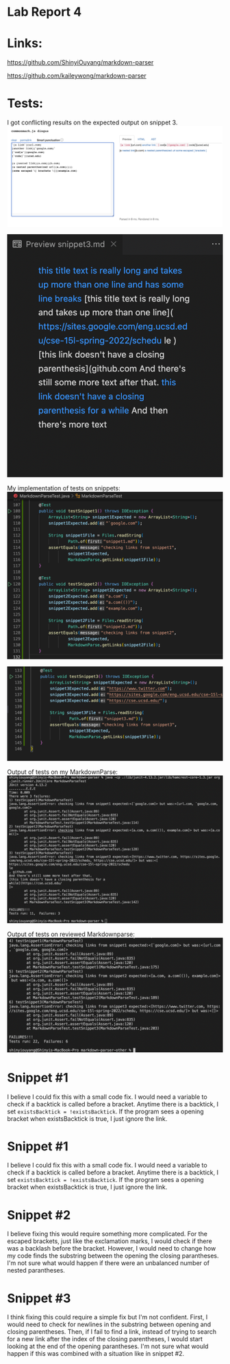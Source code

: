# Lab Report 4

# Links:
https://github.com/ShinyiOuyang/markdown-parser

https://github.com/kaileywong/markdown-parser

# Tests:
I got conflicting results on the expected output on snippet 3.
![Snippet1&2Expected](lab4/snippet1_2_expected.png)

![Snippet3Expcted](lab4/snippet3_expected.png)

My implementation of tests on snippets:
![testSnippetPart1](lab4/testSnippet1-2.png)

![testSnippetPart2](lab4/testSnippet3.png)

Output of tests on my MarkdownParse:
![myParseFail](lab4/myParseFail.png)

Output of tests on reviewed Markdownparse:
![otherParseFail](lab4/otherParseFail.png)



# Snippet #1

I believe I could fix this with a small code fix. I would need a variable to check if a backtick is called before a bracket. Anytime there is a backtick, I set `existsBacktick = !existsBacktick`. If the program sees a opening bracket when existsBacktick is true, I just ignore the link. 

# Snippet #1

I believe I could fix this with a small code fix. I would need a variable to check if a backtick is called before a bracket. Anytime there is a backtick, I set `existsBacktick = !existsBacktick`. If the program sees a opening bracket when existsBacktick is true, I just ignore the link. 

# Snippet #2

I believe fixing this would require something more complicated. For the escaped brackets, just like the exclamation marks, I would check if there was a backlash before the bracket. However, I would need to change how my code finds the substring between the opening the closing parantheses. I'm not sure what would happen if there were an unbalanced number of nested parantheses. 

# Snippet #3

I think fixing this could require a simple fix but I'm not confident. First, I would need to check for newlines in the substring between opening and closing parentheses. Then, if I fail to find a link, instead of trying to search for a new link after the index of the closing parentheses, I would start looking at the end of the opening parantheses. I'm not sure what would happen if this was combined with a situation like in snippet #2.
